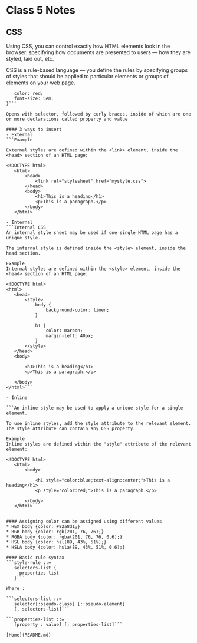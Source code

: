 # Class 5 Notes

## CSS

Using CSS, you can control exactly how HTML elements look in the browser.
specifying how documents are presented to users — how they are styled, laid out, etc.

CSS is a rule-based language — you define the rules by specifying groups of styles that should be applied to particular elements or groups of elements on your web page.

 ```h1 {
    color: red;
    font-size: 5em;
}```

Opens with selector, followed by curly braces, inside of which are one or more declarations called property and value

#### 3 ways to insert
- External
```Example

External styles are defined within the <link> element, inside the <head> section of an HTML page:

<!DOCTYPE html>
    <html>
        <head>
            <link rel="stylesheet" href="mystyle.css">
        </head>
        <body>
            <h1>This is a heading</h1>
            <p>This is a paragraph.</p>
        </body>
    </html>```

- Internal
```Internal CSS
An internal style sheet may be used if one single HTML page has a unique style.

The internal style is defined inside the <style> element, inside the head section.

Example
Internal styles are defined within the <style> element, inside the <head> section of an HTML page:

<!DOCTYPE html>
<html>
    <head>
        <style>
            body {
                background-color: linen;
            }

            h1 {
                color: maroon;
                margin-left: 40px;
            }
        </style>
    </head>
    <body>

        <h1>This is a heading</h1>
        <p>This is a paragraph.</p>

    </body>
</html>```

- Inline

```An inline style may be used to apply a unique style for a single element.

To use inline styles, add the style attribute to the relevant element. The style attribute can contain any CSS property.

Example
Inline styles are defined within the "style" attribute of the relevant element:

<!DOCTYPE html>
    <html>
        <body>

            <h1 style="color:blue;text-align:center;">This is a heading</h1>
            <p style="color:red;">This is a paragraph.</p>

        </body>
    </html>```


#### Assigning color can be assigned using different values
* HEX body {color: #92a8d1;}
* RGB body {color: rgb(201, 76, 76);}
* RGBA body {color: rgba(201, 76, 76, 0.6);}
* HSL body {color: hsl(89, 43%, 51%);}
* HSLA body {color: hsla(89, 43%, 51%, 0.6);}

#### Basic rule syntax
```style-rule ::=
    selectors-list {
      properties-list
    }```

Where :

```selectors-list ::=
    selector[:pseudo-class] [::pseudo-element]
    [, selectors-list]```

```properties-list ::=
    [property : value] [; properties-list]```

[Home](README.md)